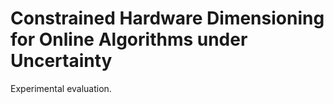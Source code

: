 # Constrained Hardware Dimensioning for Online Algorithms under Uncertainty
Experimental evaluation.
